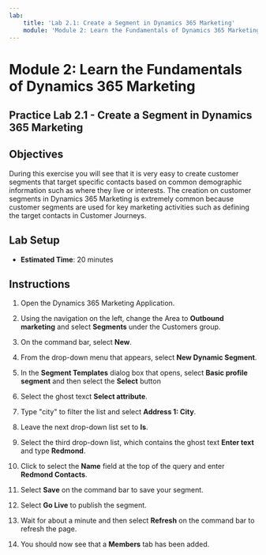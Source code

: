 ```yaml
---
lab:
    title: 'Lab 2.1: Create a Segment in Dynamics 365 Marketing'
    module: 'Module 2: Learn the Fundamentals of Dynamics 365 Marketing'
---
```


Module 2: Learn the Fundamentals of Dynamics 365 Marketing
========================

## Practice Lab 2.1 - Create a Segment in Dynamics 365 Marketing

## Objectives

During this exercise you will see that it is very easy to create customer segments that target specific contacts based on common demographic information such as where they live or interests. The creation on customer segments in Dynamics 365 Marketing is extremely common because customer segments are used for key marketing activities such as defining the target contacts in Customer Journeys.

## Lab Setup

  - **Estimated Time**: 20 minutes

## Instructions


1. Open the Dynamics 365 Marketing Application. 

2. Using the navigation on the left, change the Area to **Outbound marketing** and select **Segments** under the Customers group.

3. On the command bar, select **New**.

4. From the drop-down menu that appears, select **New Dynamic Segment**.

5. In the **Segment Templates** dialog box that opens, select **Basic profile segment** and then select the **Select** button

6. Select the ghost texct **Select attribute**.

7. Type "city" to filter the list and select **Address 1: City**.

8. Leave the next drop-down list set to **Is**. 

9. Select the third drop-down list, which contains the ghost text **Enter text** and type **Redmond**.

10. Click to select the **Name** field at the top of the query and enter **Redmond Contacts**.

11. Select **Save** on the command bar to save your segment.

12. Select **Go Live** to publish the segment.

13. Wait for about a minute and then select **Refresh** on the command bar to refresh the page. 

14. You should now see that a **Members** tab has been added. 
